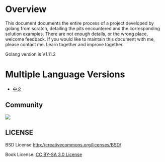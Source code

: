 # **Overview**

This document documents the entire process of a project developed by golang from scratch, detailing the pits encountered and the corresponding solution examples. There are not enough details, or the wrong place, welcome feedback. If you would like to maintain this document with me, please contact me. Learn together and improve together.

Golang version is V1.11.2

# Multiple Language Versions

- [中文](zh/preface.md)

## Community

![](https://gitee.com/jason0319/golang_development_notes/raw/master/images/qq.png)

## LICENSE

BSD License <http://creativecommons.org/licenses/BSD/>

Book License: [CC BY-SA 3.0 License](http://creativecommons.org/licenses/by-sa/3.0/)

